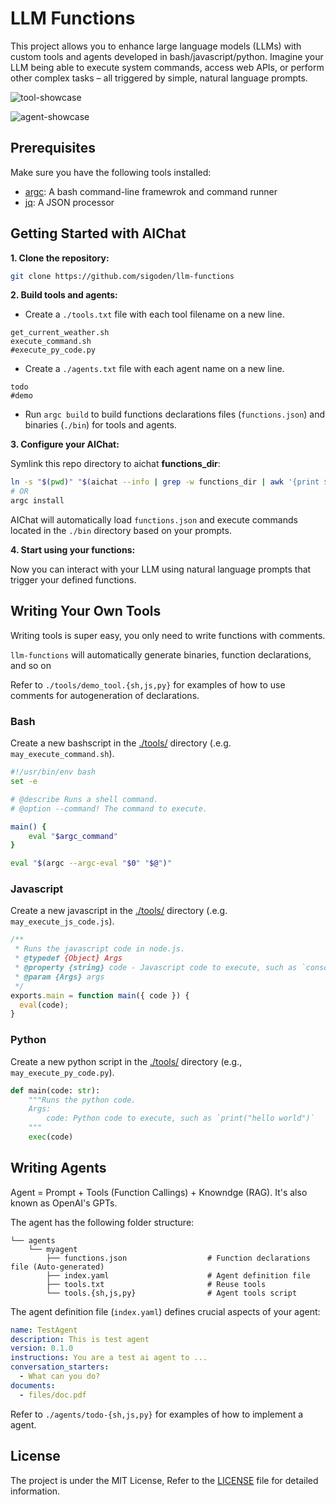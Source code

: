 # LLM Functions

This project allows you to enhance large language models (LLMs) with custom tools and agents developed in bash/javascript/python. Imagine your LLM being able to execute system commands, access web APIs, or perform other complex tasks – all triggered by simple, natural language prompts.

![tool-showcase](https://github.com/sigoden/llm-functions/assets/4012553/41c297cb-b3f7-4e5f-925e-a80d07684b1d)

![agent-showcase](https://github.com/sigoden/aichat/assets/4012553/7308a423-2ee5-4847-be1b-a53538bc98dc)


## Prerequisites

Make sure you have the following tools installed:

- [argc](https://github.com/sigoden/argc): A bash command-line framewrok and command runner
- [jq](https://github.com/jqlang/jq): A JSON processor

## Getting Started with AIChat

**1. Clone the repository:**

```sh
git clone https://github.com/sigoden/llm-functions
```

**2. Build tools and agents:**

- Create a `./tools.txt` file with each tool filename on a new line.

```
get_current_weather.sh
execute_command.sh
#execute_py_code.py
```

- Create a `./agents.txt` file with each agent name on a new line.

```
todo
#demo
```

- Run `argc build` to build functions declarations files (`functions.json`) and binaries (`./bin`) for tools and agents.

**3. Configure your AIChat:**

Symlink this repo directory to aichat **functions_dir**:

```sh
ln -s "$(pwd)" "$(aichat --info | grep -w functions_dir | awk '{print $2}')"
# OR
argc install
```

AIChat will automatically load `functions.json` and execute commands located in the `./bin` directory based on your prompts.

**4. Start using your functions:**

Now you can interact with your LLM using natural language prompts that trigger your defined functions.

## Writing Your Own Tools

Writing tools is super easy, you only need to write functions with comments.

`llm-functions` will automatically generate binaries, function declarations, and so on

Refer to `./tools/demo_tool.{sh,js,py}` for examples of how to use comments for autogeneration of declarations.

### Bash

Create a new bashscript in the [./tools/](./tools/) directory (.e.g. `may_execute_command.sh`).

```sh
#!/usr/bin/env bash
set -e

# @describe Runs a shell command.
# @option --command! The command to execute.

main() {
    eval "$argc_command"
}

eval "$(argc --argc-eval "$0" "$@")"
```

### Javascript

Create a new javascript in the [./tools/](./tools/) directory (.e.g. `may_execute_js_code.js`).

```js
/**
 * Runs the javascript code in node.js.
 * @typedef {Object} Args
 * @property {string} code - Javascript code to execute, such as `console.log("hello world")`
 * @param {Args} args
 */
exports.main = function main({ code }) {
  eval(code);
}

```

### Python

Create a new python script in the [./tools/](./tools/) directory (e.g., `may_execute_py_code.py`).

```py
def main(code: str):
    """Runs the python code.
    Args:
        code: Python code to execute, such as `print("hello world")`
    """
    exec(code)

```

## Writing Agents 

Agent = Prompt + Tools (Function Callings) + Knowndge (RAG). It's also known as OpenAI's GPTs.

The agent has the following folder structure:
```
└── agents
    └── myagent
        ├── functions.json                  # Function declarations file (Auto-generated)
        ├── index.yaml                      # Agent definition file
        ├── tools.txt                       # Reuse tools
        └── tools.{sh,js,py}                # Agent tools script
```

The agent definition file (`index.yaml`) defines crucial aspects of your agent:

```yaml
name: TestAgent                             
description: This is test agent
version: 0.1.0
instructions: You are a test ai agent to ... 
conversation_starters:
  - What can you do?
documents:
  - files/doc.pdf
```

Refer to `./agents/todo-{sh,js,py}` for examples of how to implement a agent.

## License

The project is under the MIT License, Refer to the [LICENSE](https://github.com/sigoden/llm-functions/blob/main/LICENSE) file for detailed information.